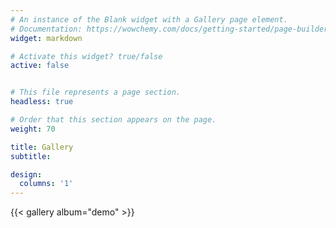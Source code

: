```yaml
---
# An instance of the Blank widget with a Gallery page element.
# Documentation: https://wowchemy.com/docs/getting-started/page-builder/
widget: markdown

# Activate this widget? true/false
active: false


# This file represents a page section.
headless: true

# Order that this section appears on the page.
weight: 70

title: Gallery
subtitle:

design:
  columns: '1'
---
```


{{< gallery album="demo" >}}
